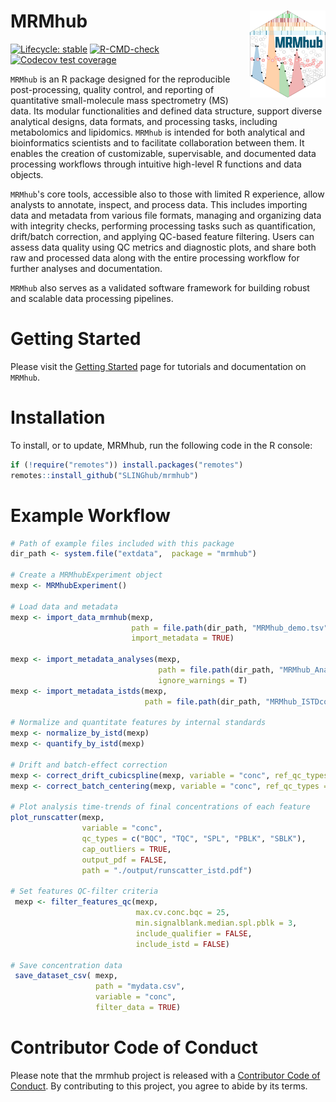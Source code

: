 # MRMhub <a href="https://slinghub.github.io/mrmhub/"><img src="man/figures/logo.png" alt="mrmhub website" align="right" height="139"/></a>

<!-- badges: start -->

[![Lifecycle: stable](https://img.shields.io/badge/lifecycle-stable-brightgreen.svg)](https://lifecycle.r-lib.org/articles/stages.html) [![R-CMD-check](https://github.com/SLINGhub/mrmhub/actions/workflows/R-CMD-check.yaml/badge.svg)](https://github.com/SLINGhub/mrmhub/actions/workflows/R-CMD-check.yaml) [![Codecov test coverage](https://codecov.io/gh/slinghub/mrmhub/branch/main/graph/badge.svg)](https://app.codecov.io/gh/slinghub/mrmhub?branch=main)

<!-- badges: end -->

`MRMhub` is an R package designed for the reproducible post-processing, quality control, and reporting of quantitative small-molecule mass spectrometry (MS) data. Its modular functionalities and defined data structure, support diverse analytical designs, data formats, and processing tasks, including metabolomics and lipidomics. `MRMhub` is intended for both analytical and bioinformatics scientists and to facilitate collaboration between them. It enables the creation of customizable, supervisable, and documented data processing workflows through intuitive high-level R functions and data objects.

`MRMhub`'s core tools, accessible also to those with limited R experience, allow analysts to annotate, inspect, and process data. This includes importing data and metadata from various file formats, managing and organizing data with integrity checks, performing processing tasks such as quantification, drift/batch correction, and applying QC-based feature filtering. Users can assess data quality using QC metrics and diagnostic plots, and share both raw and processed data along with the entire processing workflow for further analyses and documentation.

`MRMhub` also serves as a validated software framework for building robust and scalable data processing pipelines.

# Getting Started

Please visit the [Getting Started](https://slinghub.github.io/mrmhub/articles/00_get_started.html) page for tutorials and documentation on `MRMhub`.

# Installation

To install, or to update, MRMhub, run the following code in the R console:

``` r
if (!require("remotes")) install.packages("remotes")
remotes::install_github("SLINGhub/mrmhub")
```

# Example Workflow

``` r
# Path of example files included with this package
dir_path <- system.file("extdata",  package = "mrmhub")

# Create a MRMhubExperiment object
mexp <- MRMhubExperiment()

# Load data and metadata
mexp <- import_data_mrmhub(mexp,
                           path = file.path(dir_path, "MRMhub_demo.tsv"),
                           import_metadata = TRUE)

mexp <- import_metadata_analyses(mexp, 
                                 path = file.path(dir_path, "MRMhub_AnalysesAnnot.csv"), 
                                 ignore_warnings = T)
mexp <- import_metadata_istds(mexp, 
                              path = file.path(dir_path, "MRMhub_ISTDconc.csv"))

# Normalize and quantitate features by internal standards
mexp <- normalize_by_istd(mexp)
mexp <- quantify_by_istd(mexp)

# Drift and batch-effect correction
mexp <- correct_drift_cubicspline(mexp, variable = "conc", ref_qc_types = "BQC")
mexp <- correct_batch_centering(mexp, variable = "conc", ref_qc_types = "BQC")

# Plot analysis time-trends of final concentrations of each feature 
plot_runscatter(mexp,
                variable = "conc",
                qc_types = c("BQC", "TQC", "SPL", "PBLK", "SBLK"),
                cap_outliers = TRUE,
                output_pdf = FALSE,
                path = "./output/runscatter_istd.pdf")

# Set features QC-filter criteria   
 mexp <- filter_features_qc(mexp,
                            max.cv.conc.bqc = 25,
                            min.signalblank.median.spl.pblk = 3,
                            include_qualifier = FALSE,
                            include_istd = FALSE)
 
# Save concentration data
 save_dataset_csv( mexp, 
                   path = "mydata.csv", 
                   variable = "conc", 
                   filter_data = TRUE)
```

# Contributor Code of Conduct

Please note that the mrmhub project is released with a [Contributor Code of Conduct](https://contributor-covenant.org/version/2/0/CODE_OF_CONDUCT.html). By contributing to this project, you agree to abide by its terms.
